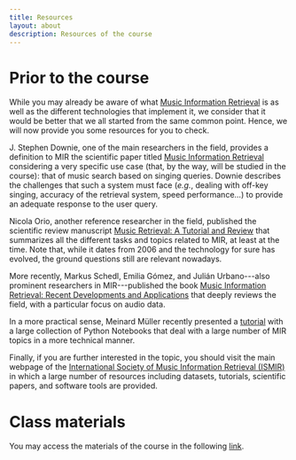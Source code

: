 ```yaml
---
title: Resources
layout: about
description: Resources of the course
---
```


# Prior to the course

While you may already be aware of what [Music Information Retrieval](https://en.wikipedia.org/wiki/Music_information_retrieval) is as well as the different technologies that implement it, we consider that it would be better that we all started from the same common point. Hence, we will now provide you some resources for you to check.

J. Stephen Downie, one of the main researchers in the field, provides a definition to MIR the scientific paper titled [Music Information Retrieval](http://www.music.mcgill.ca/~ich/classes/mumt611_08/downie_mir_arist37.pdf) considering a very specific use case (that, by the way, will be studied in the course): that of music search based on singing queries. Downie describes the challenges that such a system must face (*e.g.*, dealing with off-key singing, accuracy of the retrieval system, speed performance...) to provide an adequate response to the user query.

Nicola Orio, another reference researcher in the field, published the scientific review manuscript [Music Retrieval: A Tutorial and Review](https://www.nowpublishers.com/article/Download/INR-002) that summarizes all the different tasks and topics related to MIR, at least at the time. Note that, while it dates from 2006 and the technology for sure has evolved, the ground questions still are relevant nowadays.

More recently, Markus Schedl, Emilia Gómez, and Julián Urbano---also prominent researchers in MIR---published the book [Music Information Retrieval: Recent Developments and Applications](https://julian-urbano.info/files/publications/059-music-information-retrieval-recent-developments-applications.pdf) that deeply reviews the field, with a particular focus on audio data.

In a more practical sense, Meinard Müller recently presented a [tutorial](https://www.audiolabs-erlangen.de/resources/MIR/FMP/C0/C0.html) with a large collection of Python Notebooks that deal with a large number of MIR topics in a more technical manner.

Finally, if you are further interested in the topic, you should visit the main webpage of the [International Society of Music Information Retrieval (ISMIR)](https://www.ismir.net/) in which a large number of resources including datasets, tutorials, scientific papers, and software tools are provided.


# Class materials
You may access the materials of the course in the following [link](https://drive.google.com/u/0/open?id=1Fz-TWCEHSExANgW4G9t4lnWM4Y3BhWLTh-eUOUOrB4A).